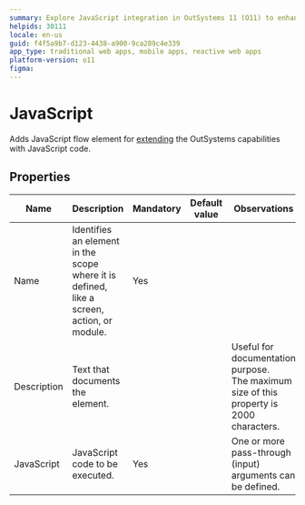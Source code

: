 ```yaml
---
summary: Explore JavaScript integration in OutSystems 11 (O11) to enhance application capabilities with custom code.
helpids: 30111
locale: en-us
guid: f4f5a9b7-d123-4438-a900-9ca289c4e339
app_type: traditional web apps, mobile apps, reactive web apps
platform-version: o11
figma:
---
```


# JavaScript

Adds JavaScript flow element for [extending](<../../../integration-with-systems/javascript/mobile/intro.md>) the OutSystems capabilities with JavaScript code.

## Properties

<table markdown="1">
<thead>
<tr>
<th>Name</th>
<th>Description</th>
<th>Mandatory</th>
<th>Default value</th>
<th>Observations</th>
</tr>
</thead>
<tbody>
<tr>
<td title="Name">Name</td>
<td>Identifies an element in the scope where it is defined, like a screen, action, or module.</td>
<td>Yes</td>
<td></td>
<td></td>
</tr>
<tr>
<td title="Description">Description</td>
<td>Text that documents the element.</td>
<td></td>
<td></td>
<td>Useful for documentation purpose.<br/>The maximum size of this property is 2000 characters.</td>
</tr>
<tr>
<td title="JavaScript">JavaScript</td>
<td>JavaScript code to be executed.</td>
<td>Yes</td>
<td></td>
<td>One or more pass-through (input) arguments can be defined.</td>
</tr>
</tbody>
</table>

